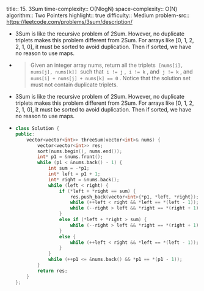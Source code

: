 title:: 15. 3Sum
time-complexity:: O(NlogN)
space-complexity:: O(N)
algorithm:: Two Pointers
highlight:: true
difficulty:: Medium
problem-src:: https://leetcode.com/problems/3sum/description/

- 3Sum is like the recursive problem of 2Sum. However, no duplicate triplets makes this problem different from 2Sum. For arrays like [0, 1, 2, 2, 1, 0], it must be sorted to avoid duplication. Then if sorted, we have no reason to use maps.
- > Given an integer array nums, return all the triplets  `[nums[i], nums[j], nums[k]]`  such that  `i != j` ,  `i != k` , and  `j != k` , and  `nums[i] + nums[j] + nums[k] == 0` .
  Notice that the solution set must not contain duplicate triplets.
- 3Sum is like the recursive problem of 2Sum. However, no duplicate triplets makes this problem different from 2Sum. For arrays like [0, 1, 2, 2, 1, 0], it must be sorted to avoid duplication. Then if sorted, we have no reason to use maps.
- ```cpp
  class Solution {
  public:
      vector<vector<int>> threeSum(vector<int>& nums) {
          vector<vector<int>> res;
          sort(nums.begin(), nums.end());
          int* p1 = &nums.front();
          while (p1 < &nums.back() - 1) {
              int sum = -*p1;
              int* left = p1 + 1;
              int* right = &nums.back();
              while (left < right) {
                  if (*left + *right == sum) {
                      res.push_back(vector<int>{*p1, *left, *right});
                      while (++left < right && *left == *(left - 1));
                      while (--right > left && *right == *(right + 1));
                  }
                  else if (*left + *right > sum) {
                      while (--right > left && *right == *(right + 1));
                  }
                  else {
                      while (++left < right && *left == *(left - 1));
                  }
              }
              while (++p1 <= &nums.back() && *p1 == *(p1 - 1));
          }
          return res;
      }
  };
  ```